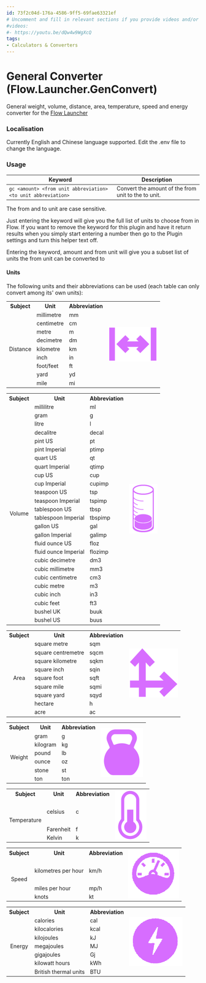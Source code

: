 ```yaml
---
id: 73f2c04d-176a-4586-9ff5-69fae63321ef
# Uncomment and fill in relevant sections if you provide videos and/or images
#videos:
#- https://youtu.be/dQw4w9WgXcQ
tags:
- Calculators & Converters
---
```

# General Converter (Flow.Launcher.GenConvert)

General weight, volume, distance, area, temperature, speed and energy converter for the [Flow Launcher](https://github.com/Flow-Launcher/Flow.Launcher)

### Localisation

Currently English and Chinese language supported. Edit the .env file to change the language.

### Usage

| Keyword                                                       | Description                                        |
| ------------------------------------------------------------- | -------------------------------------------------- |
| `gc <amount> <from unit abbreviation> <to unit abbreviation>` | Convert the amount of the from unit to the to unit. |

The from and to unit are case sensitive.

Just entering the keyword will give you the full list of units to choose from in Flow. If you want to remove the keyword for this plugin and have it return
results when you simply start entering a number then go to the Plugin settings and turn this helper text off.

Entering the keyword, amount and from unit will give you a subset list of units the from unit can be converted to

#### Units

The following units and their abbreviations can be used (each table can only convert among its' own units):

<table>
  <tr>
    <th>Subject</th>
    <th>Unit</th>
    <th>Abbreviation</th>
    <th rowspan="10" align="center"><img src="images/Distance.png" alt="Distance Logo"></th>
  </tr>
  <tr>
    <td rowspan="9" align="center"> Distance</td>
    <td>millimetre</td>
    <td>mm</td>
  </tr>
  <tr>
    <td>centimetre</td>
    <td>cm</td>
  </tr>
  <tr>
    <td>metre</td>
    <td>m</td>
  </tr>
  <tr>
    <td>decimetre</td>
    <td>dm</td>
  </tr>
  <tr>
    <td>kilometre</td>
    <td>km</td>
  </tr>
  <tr>
    <td>inch</td>
    <td>in</td>
  </tr>
  <tr>
    <td>foot/feet</td>
    <td>ft</td>
  </tr>
  <tr>
    <td>yard</td>
    <td>yd</td>
  </tr>
  <tr>
    <td>mile</td>
    <td>mi</td>
  </tr>
</table>

<table>
  <tr>
    <th>Subject</th>
    <th>Unit</th>
    <th>Abbreviation</th>
    <th rowspan="27" align="center"><img src="images/Volume.png" alt="Volume Logo"></th>
  </tr>
  <tr>
    <td rowspan="26" align="center">Volume</td>
    <td>millilitre</td>
    <td>ml</td>
  </tr>
  <tr>
    <td>gram</td>
    <td>g</td>
  </tr>
  <tr>
    <td>litre</td>
    <td>l</td>
  </tr>
  <tr>
    <td>decalitre</td>
    <td>decal</td>
  </tr>
  <tr>
    <td>pint US</td>
    <td>pt</td>
  </tr>
  <tr>
    <td>pint Imperial</td>
    <td>ptimp</td>
  </tr>
  <tr>
    <td>quart US</td>
    <td>qt</td>
  </tr>
  <tr>
    <td>quart Imperial</td>
    <td>qtimp</td>
  </tr>
  <tr>
    <td>cup US</td>
    <td>cup</td>
  </tr>
  <tr>
    <td>cup Imperial</td>
    <td>cupimp</td>
  </tr>
  <tr>
    <td>teaspoon US</td>
    <td>tsp</td>
  </tr>
  <tr>
    <td>teaspoon Imperial</td>
    <td>tspimp</td>
  </tr>
  <tr>
    <td>tablespoon US</td>
    <td>tbsp</td>
  </tr>
  <tr>
    <td>tablespoon Imperial</td>
    <td>tbspimp</td>
  </tr>
  <tr>
    <td>gallon US</td>
    <td>gal</td>
  </tr>
  <tr>
    <td>gallon Imperial</td>
    <td>galimp</td>
  </tr>
  <tr>
    <td>fluid ounce US</td>
    <td>floz</td>
  </tr>
  <tr>
    <td>fluid ounce Imperial</td>
    <td>flozimp</td>
  </tr>
  <tr>
    <td>cubic decimetre</td>
    <td>dm3</td>
  </tr>
  <tr>
    <td>cubic millimetre</td>
    <td>mm3</td>
  </tr>
  <tr>
    <td>cubic centimetre</td>
    <td>cm3</td>
  </tr>
  <tr>
    <td>cubic metre</td>
    <td>m3</td>
  </tr>
  <tr>
    <td>cubic inch</td>
    <td>in3</td>
  </tr>
  <tr>
    <td>cubic feet</td>
    <td>ft3</td>
  </tr>
  <tr>
    <td>bushel UK</td>
    <td>buuk</td>
  </tr>
  <tr>
    <td>bushel US</td>
    <td>buus</td>
  </tr>
</table>

<table>
  <tr>
    <th>Subject</th>
    <th>Unit</th>
    <th>Abbreviation</th>
    <th rowspan="10" align="center"><img src="images/Area.png" alt="Area Logo"></th>
  </tr>
  <tr>
    <td rowspan="9" align="center">Area</td>
    <td>square metre</td>
    <td>sqm</td>
   </tr>
  <tr>
    <td>square centremetre</td>
    <td>sqcm</td>
  </tr>
  <tr>
    <td>square kilometre</td>
    <td>sqkm</td>
  </tr>
  <tr>
    <td>square inch</td>
    <td>sqin</td>
  </tr>
  <tr>
    <td>square foot</td>
    <td>sqft</td>
  </tr>
  <tr>
    <td>square mile</td>
    <td>sqmi</td>
  </tr>
  <tr>
    <td>square yard</td>
    <td>sqyd</td>
  </tr>
  <tr>
    <td>hectare</td>
    <td>h</td>
  </tr>
  <tr>
    <td>acre</td>
    <td>ac</td>
  </tr>
</table>

<table>
  <tr>
    <th>Subject</th>
    <th>Unit</th>
    <th>Abbreviation</th>
    <th rowspan="7" align="center"><img src="images/Weight.png" alt="Weight Logo"></th>
  </tr>
  <tr>
    <td rowspan="6" align="center">Weight</td>
    <td>gram</td>
    <td>g</td>
   </tr>
  <tr>
    <td>kilogram</td>
    <td>kg</td>
  </tr>
  <tr>
    <td>pound</td>
    <td>lb</td>
  </tr>
  <tr>
    <td>ounce</td>
    <td>oz</td>
  </tr>
  <tr>
    <td>stone</td>
    <td>st</td>
  </tr>
  <tr>
    <td>ton</td>
    <td>ton</td>
  </tr>
</table>

<table>
  <tr>
    <th>Subject</th>
    <th>Unit</th>
    <th>Abbreviation</th>
    <th rowspan="4" align="center"><img src="images/Temperature.png" alt="Temperature Logo"></th>
  </tr>
  <tr>
    <td rowspan = "3" align="center">Temperature</td>
    <td>celsius</td>
    <td>c</td>
   </tr>
  <tr>
    <td>Farenheit</td>
    <td>f</td>
  </tr>
  <tr>
    <td>Kelvin</td>
    <td>k</td>
  </tr>
</table>

<table>
  <tr>
    <th>Subject</th>
    <th>Unit</th>
    <th>Abbreviation</th>
    <th rowspan="4" align="center"><img src="images/Speed.png" alt="Speed Logo"></th>
  </tr>
  <tr>
    <td rowspan = "3" align="center">Speed</td>
    <td>kilometres per hour</td>
    <td>km/h</td>
   </tr>
  <tr>
    <td>miles per hour</td>
    <td>mp/h</td>
  </tr>
  <tr>
    <td>knots</td>
    <td>kt</td>
  </tr>
</table>

<table>
  <tr>
    <th>Subject</th>
    <th>Unit</th>
    <th>Abbreviation</th>
    <th rowspan="8" align="center"><img src="images/Energy.png" alt="Energy Logo"></th>
  </tr>
  <tr>
    <td rowspan = "7" align="center">Energy</td>
    <td>calories</td>
    <td>cal</td>
   </tr>
  <tr>
    <td>kilocalories</td>
    <td>kcal</td>
  </tr>
  <tr>
    <td>kilojoules</td>
    <td>kJ</td>
  </tr>
  <tr>
    <td>megajoules</td>
    <td>MJ</td>
  </tr>
  <tr>
    <td>gigajoules</td>
    <td>Gj</td>
  </tr>
  <tr>
    <td>kilowatt hours</td>
    <td>kWh</td>
  </tr>
  <tr>
    <td>British thermal units</td>
    <td>BTU</td>
  </tr>
</table>